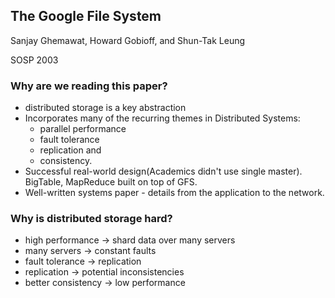 ## The Google File System
Sanjay Ghemawat, Howard Gobioff, and Shun-Tak Leung

SOSP 2003

### Why are we reading this paper?
* distributed storage is a key abstraction
* Incorporates many of the recurring themes in Distributed Systems: 
  * parallel performance 
  * fault tolerance 
  * replication and 
  * consistency.
* Successful real-world design(Academics didn't use single master). BigTable, MapReduce built on top of GFS.
* Well-written systems paper - details from the application to the network.


### Why is distributed storage hard?
* high performance -> shard data over many servers
* many servers -> constant faults
* fault tolerance -> replication
* replication -> potential inconsistencies
* better consistency -> low performance
